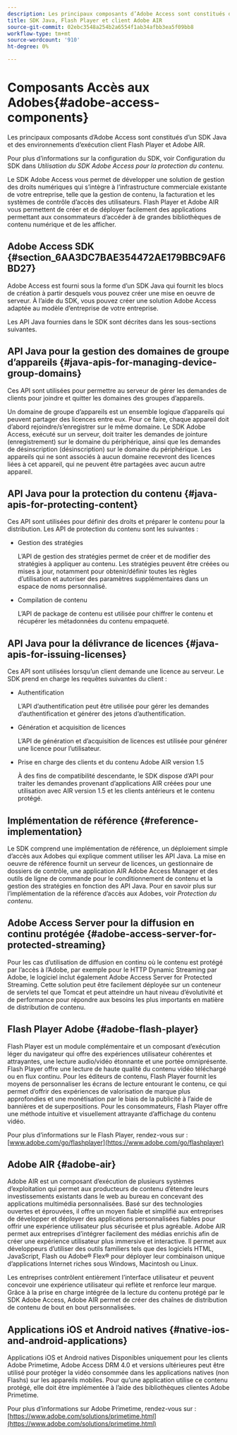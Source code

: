 ```yaml
---
description: Les principaux composants d’Adobe Access sont constitués d’un SDK Java et des environnements d’exécution client Flash Player et Adobe AIR.
title: SDK Java, Flash Player et client Adobe AIR
source-git-commit: 02ebc3548a254b2a6554f1ab34afbb3ea5f09bb8
workflow-type: tm+mt
source-wordcount: '910'
ht-degree: 0%

---
```


# Composants Accès aux Adobes{#adobe-access-components}

Les principaux composants d’Adobe Access sont constitués d’un SDK Java et des environnements d’exécution client Flash Player et Adobe AIR.

Pour plus d’informations sur la configuration du SDK, voir Configuration du SDK dans *Utilisation du SDK Adobe Access pour la protection du contenu.*

Le SDK Adobe Access vous permet de développer une solution de gestion des droits numériques qui s’intègre à l’infrastructure commerciale existante de votre entreprise, telle que la gestion de contenu, la facturation et les systèmes de contrôle d’accès des utilisateurs. Flash Player et Adobe AIR vous permettent de créer et de déployer facilement des applications permettant aux consommateurs d’accéder à de grandes bibliothèques de contenu numérique et de les afficher.

## Adobe Access SDK {#section_6AA3DC7BAE354472AE179BBC9AF6BD27}

Adobe Access est fourni sous la forme d’un SDK Java qui fournit les blocs de création à partir desquels vous pouvez créer une mise en oeuvre de serveur. À l’aide du SDK, vous pouvez créer une solution Adobe Access adaptée au modèle d’entreprise de votre entreprise.

Les API Java fournies dans le SDK sont décrites dans les sous-sections suivantes.

## API Java pour la gestion des domaines de groupe d’appareils {#java-apis-for-managing-device-group-domains}

Ces API sont utilisées pour permettre au serveur de gérer les demandes de clients pour joindre et quitter les domaines des groupes d’appareils.

Un domaine de groupe d’appareils est un ensemble logique d’appareils qui peuvent partager des licences entre eux. Pour ce faire, chaque appareil doit d’abord rejoindre/s’enregistrer sur le même domaine. Le SDK Adobe Access, exécuté sur un serveur, doit traiter les demandes de jointure (enregistrement) sur le domaine du périphérique, ainsi que les demandes de désinscription (désinscription) sur le domaine du périphérique. Les appareils qui ne sont associés à aucun domaine recevront des licences liées à cet appareil, qui ne peuvent être partagées avec aucun autre appareil.

## API Java pour la protection du contenu {#java-apis-for-protecting-content}

Ces API sont utilisées pour définir des droits et préparer le contenu pour la distribution. Les API de protection du contenu sont les suivantes :

* Gestion des stratégies

  L’API de gestion des stratégies permet de créer et de modifier des stratégies à appliquer au contenu. Les stratégies peuvent être créées ou mises à jour, notamment pour obtenir/définir toutes les règles d’utilisation et autoriser des paramètres supplémentaires dans un espace de noms personnalisé.

* Compilation de contenu

  L’API de package de contenu est utilisée pour chiffrer le contenu et récupérer les métadonnées du contenu empaqueté.

## API Java pour la délivrance de licences {#java-apis-for-issuing-licenses}

Ces API sont utilisées lorsqu’un client demande une licence au serveur. Le SDK prend en charge les requêtes suivantes du client :

* Authentification

  L’API d’authentification peut être utilisée pour gérer les demandes d’authentification et générer des jetons d’authentification.

* Génération et acquisition de licences

  L’API de génération et d’acquisition de licences est utilisée pour générer une licence pour l’utilisateur.

* Prise en charge des clients et du contenu Adobe AIR version 1.5

  À des fins de compatibilité descendante, le SDK dispose d’API pour traiter les demandes provenant d’applications AIR créées pour une utilisation avec AIR version 1.5 et les clients antérieurs et le contenu protégé.

## Implémentation de référence {#reference-implementation}

Le SDK comprend une implémentation de référence, un déploiement simple d’accès aux Adobes qui explique comment utiliser les API Java. La mise en oeuvre de référence fournit un serveur de licences, un gestionnaire de dossiers de contrôle, une application AIR Adobe Access Manager et des outils de ligne de commande pour le conditionnement de contenu et la gestion des stratégies en fonction des API Java. Pour en savoir plus sur l’implémentation de la référence d’accès aux Adobes, voir *Protection du contenu*.

## Adobe Access Server pour la diffusion en continu protégée {#adobe-access-server-for-protected-streaming}

Pour les cas d’utilisation de diffusion en continu où le contenu est protégé par l’accès à l’Adobe, par exemple pour le HTTP Dynamic Streaming par Adobe, le logiciel inclut également Adobe Access Server for Protected Streaming. Cette solution peut être facilement déployée sur un conteneur de servlets tel que Tomcat et peut atteindre un haut niveau d’évolutivité et de performance pour répondre aux besoins les plus importants en matière de distribution de contenu.

## Flash Player Adobe {#adobe-flash-player}

Flash Player est un module complémentaire et un composant d’exécution léger du navigateur qui offre des expériences utilisateur cohérentes et attrayantes, une lecture audio/vidéo étonnante et une portée omniprésente. Flash Player offre une lecture de haute qualité du contenu vidéo téléchargé ou en flux continu. Pour les éditeurs de contenu, Flash Player fournit les moyens de personnaliser les écrans de lecture entourant le contenu, ce qui permet d’offrir des expériences de valorisation de marque plus approfondies et une monétisation par le biais de la publicité à l’aide de bannières et de superpositions. Pour les consommateurs, Flash Player offre une méthode intuitive et visuellement attrayante d’affichage du contenu vidéo.

Pour plus d’informations sur le Flash Player, rendez-vous sur : [www.adobe.com/go/flashplayer](https://www.adobe.com/go/flashplayer)

## Adobe AIR {#adobe-air}

Adobe AIR est un composant d’exécution de plusieurs systèmes d’exploitation qui permet aux producteurs de contenu d’étendre leurs investissements existants dans le web au bureau en concevant des applications multimédia personnalisées. Basé sur des technologies ouvertes et éprouvées, il offre un moyen fiable et simplifié aux entreprises de développer et déployer des applications personnalisées fiables pour offrir une expérience utilisateur plus sécurisée et plus agréable. Adobe AIR permet aux entreprises d’intégrer facilement des médias enrichis afin de créer une expérience utilisateur plus immersive et interactive. Il permet aux développeurs d’utiliser des outils familiers tels que des logiciels HTML, JavaScript, Flash ou Adobe® Flex® pour déployer leur combinaison unique d’applications Internet riches sous Windows, Macintosh ou Linux.

Les entreprises contrôlent entièrement l’interface utilisateur et peuvent concevoir une expérience utilisateur qui reflète et renforce leur marque. Grâce à la prise en charge intégrée de la lecture du contenu protégé par le SDK Adobe Access, Adobe AIR permet de créer des chaînes de distribution de contenu de bout en bout personnalisées.

## Applications iOS et Android natives {#native-ios-and-android-applications}

Applications iOS et Android natives Disponibles uniquement pour les clients Adobe Primetime, Adobe Access DRM 4.0 et versions ultérieures peut être utilisé pour protéger la vidéo consommée dans les applications natives (non Flashs) sur les appareils mobiles. Pour qu’une application utilise ce contenu protégé, elle doit être implémentée à l’aide des bibliothèques clientes Adobe Primetime.

Pour plus d’informations sur Adobe Primetime, rendez-vous sur : [https://www.adobe.com/solutions/primetime.html](https://www.adobe.com/solutions/primetime.html)
